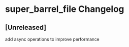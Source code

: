 <!-- Keep a Changelog guide -> https://keepachangelog.com -->

# super_barrel_file Changelog

## [Unreleased]
add async operations to improve performance
